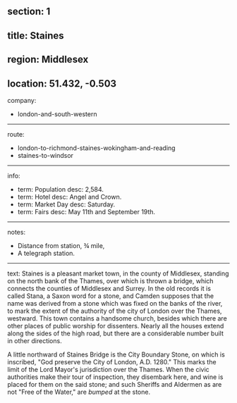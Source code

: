 section: 1
----
title: Staines
----
region: Middlesex
----
location: 51.432, -0.503
----
company:
- london-and-south-western
----
route:
- london-to-richmond-staines-wokingham-and-reading
- staines-to-windsor
----
info:
- term: Population
  desc: 2,584.
- term: Hotel
  desc: Angel and Crown.
- term: Market Day
  desc: Saturday.
- term: Fairs
  desc: May 11th and September 19th.
----
notes:
- Distance from station, ¾ mile,
- A telegraph station.
----
text: Staines is a pleasant market town, in the county of Middlesex, standing on the north bank of the Thames, over which is thrown a bridge, which connects the counties of Middlesex and Surrey. In the old records it is called Stana, a Saxon word for a stone, and Camden supposes that the name was derived from a stone which was fixed on the banks of the river, to mark the extent of the authority of the city of London over the Thames, westward. This town contains a handsome church, besides which there are other places of public worship for dissenters. Nearly all the houses extend along the sides of the high road, but there are a considerable number built in other directions.

A little northward of Staines Bridge is the City Boundary Stone, on which is inscribed, "God preserve the City of London, A.D. 1280." This marks the limit of the Lord Mayor's jurisdiction over the Thames. When the civic authorities make their tour of inspection, they disembark here, and wine is placed for them on the said stone; and such Sheriffs and Aldermen as are not "Free of the Water," are *bumped* at the stone.
